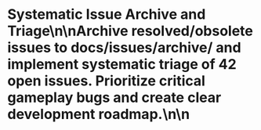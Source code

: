 # Systematic Issue Archive and Triage\n\nArchive resolved/obsolete issues to docs/issues/archive/ and implement systematic triage of 42 open issues. Prioritize critical gameplay bugs and create clear development roadmap.\n\n<!-- GitHub Issue #381 -->